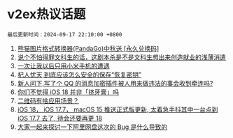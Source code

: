 # v2ex热议话题

`最后更新时间：2024-09-17 22:10:00 +0800`

1. [熊猫图片格式转换器(PandaGo)中秋送 [永久兑换码]](https://www.v2ex.com/t/1073426)
1. [说个不怕得罪文科生的话，这剧本杀是不是文科生想出来创造就业的浅薄消遣](https://www.v2ex.com/t/1073384)
1. [一次让我以后只用小米手机的遭遇](https://www.v2ex.com/t/1073479)
1. [杞人忧天,到底应该怎么安全的保存“恢复密钥”](https://www.v2ex.com/t/1073421)
1. [新人问下,写了个 QQ 的消息加密插件被人用来做违法的事会收到牵连吗?](https://www.v2ex.com/t/1073488)
1. [你们不觉得 iOS 18 并非「挤牙膏」吗](https://www.v2ex.com/t/1073437)
1. [二维码有啥应用场景？](https://www.v2ex.com/t/1073415)
1. [iOS 18， iOS 17.7， macOS 15 推送正式版更新, 太着急手抖其中一台点到 iOS 17.7 去了, 待会还要再更 18](https://www.v2ex.com/t/1073397)
1. [大家一起来探讨一下阿里网盘这次的 Bug 是什么导致的](https://www.v2ex.com/t/1073418)

